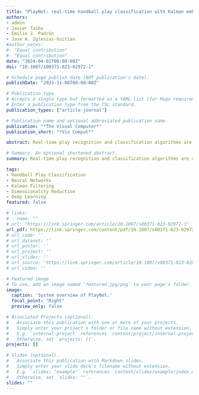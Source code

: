 ```yaml
---
title: "PlayNet: real-time handball play classification with Kalman embeddings and neural networks"
authors:
- admin
- Javier Taibo
- Emilio J. Padrón
- Jose A. Iglesias-Guitian
#author_notes:
#- "Equal contribution"
#- "Equal contribution"
date: "2024-04-01T00:00:00Z"
doi: "10.1007/s00371-023-02972-1"

# Schedule page publish date (NOT publication's date).
publishDate: "2023-11-06T00:00:00Z"

# Publication type.
# Accepts a single type but formatted as a YAML list (for Hugo requirements).
# Enter a publication type from the CSL standard.
publication_types: ["article-journal"]

# Publication name and optional abbreviated publication name.
publication: "*The Visual Computer*"
publication_short: "*Vis Comput*"

abstract: Real-time play recognition and classification algorithms are crucial for automating video production and live broadcasts of sporting events. However, current methods relying on human pose estimation and deep neural networks introduce high latency on commodity hardware, limiting their usability in low-cost real-time applications. We present PlayNet, a novel approach to real-time handball play classification. Our method is based on Kalman embeddings, a new low-dimensional representation for game states that enables efficient operation on commodity hardware and customized camera layouts. Firstly, we leverage Kalman filtering to detect and track the main agents in the playing field, allowing us to represent them in a single normalized coordinate space. Secondly, we utilize a neural network trained in nonlinear dimensionality reduction through fuzzy topological data structure analysis. As a result, PlayNet achieves real-time play classification with under 55 ms of latency on commodity hardware, making it a promising addition to automated live broadcasting and game analysis pipelines.

# Summary. An optional shortened abstract.
summary: Real-time play recognition and classification algorithms are crucial for automating video production and live broadcasts of sporting events. However, current methods relying on human pose estimation and deep neural networks introduce high latency on commodity hardware, limiting their usability in low-cost real-time applications. We present PlayNet, a novel approach to real-time handball play classification.

tags:
- Handball Play Classification
- Neural Networks
- Kalman Filtering
- Dimensionality Reduction
- Deep Learning
featured: false

# links:
# - name: ""
# url: "https://link.springer.com/article/10.1007/s00371-023-02972-1"
url_pdf: https://link.springer.com/content/pdf/10.1007/s00371-023-02972-1.pdf
# url_code: ''
# url_dataset: ''
# url_poster: ''
# url_project: ''
# url_slides: ''
# url_source: 'https://link.springer.com/article/10.1007/s00371-023-02972-1'
# url_video: ''

# Featured image
# To use, add an image named `featured.jpg/png` to your page's folder. 
image:
  caption: 'System overview of PlayNet.'
  focal_point: "Right"
  preview_only: false

# Associated Projects (optional).
#   Associate this publication with one or more of your projects.
#   Simply enter your project's folder or file name without extension.
#   E.g. `internal-project` references `content/project/internal-project/index.md`.
#   Otherwise, set `projects: []`.
projects: []

# Slides (optional).
#   Associate this publication with Markdown slides.
#   Simply enter your slide deck's filename without extension.
#   E.g. `slides: "example"` references `content/slides/example/index.md`.
#   Otherwise, set `slides: ""`.
slides: ""
---
```

